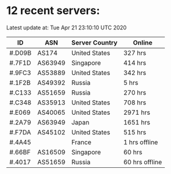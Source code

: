 # 12 recent servers:

Latest update at: Tue Apr 21 23:10:10 UTC 2020

| ID | ASN | Server Country | Online |
| -- | --- | -------------- | ------ |
| #.D09B | AS174 | United States | 327 hrs |
| #.7F1D | AS63949 | Singapore | 414 hrs |
| #.9FC3 | AS53889 | United States | 342 hrs |
| #.1F2B | AS49392 | Russia | 5 hrs |
| #.C133 | AS51659 | Russia | 270 hrs |
| #.C348 | AS35913 | United States | 708 hrs |
| #.E069 | AS40065 | United States | 2971 hrs |
| #.2A79 | AS63949 | Japan | 1651 hrs |
| #.F7DA | AS45102 | United States | 515 hrs |
| #.4A45 |  | France | 1 hrs offline |
| #.66BF | AS16509 | Singapore | 60 hrs |
| #.4017 | AS51659 | Russia | 60 hrs offline |

